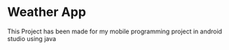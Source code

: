 # Weather App
This Project has been made for my mobile programming project in android studio using java
